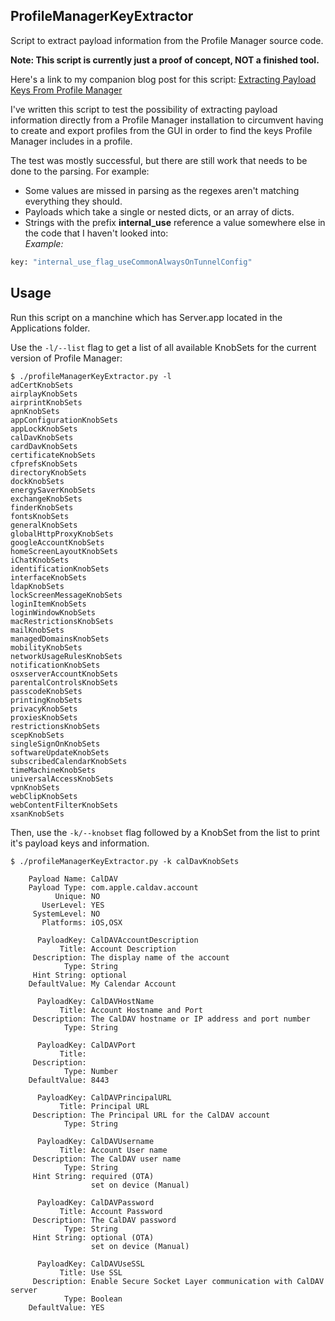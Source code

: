 ## ProfileManagerKeyExtractor

Script to extract payload information from the Profile Manager source code.

**Note: This script is currently just a proof of concept, NOT a finished tool.**

Here's a link to my companion blog post for this script: [Extracting Payload Keys From Profile Manager]() 

I've written this script to test the possibility of extracting payload information directly from a Profile Manager installation to circumvent having to create and export profiles from the GUI in order to find the keys Profile Manager includes in a profile.

The test was mostly successful, but there are still work that needs to be done to the parsing. For example:

* Some values are missed in parsing as the regexes aren't matching everything they should.
* Payloads which take a single or nested dicts, or an array of dicts.
* Strings with the prefix **internal_use** reference a value somewhere else in the code that I haven't looked into:  
 _Example:_

 ```bash
 key: "internal_use_flag_useCommonAlwaysOnTunnelConfig"
 ```

## Usage

Run this script on a manchine which has Server.app located in the Applications folder.

Use the `-l/--list` flag to get a list of all available KnobSets for the current version of Profile Manager:

```console
$ ./profileManagerKeyExtractor.py -l
adCertKnobSets
airplayKnobSets
airprintKnobSets
apnKnobSets
appConfigurationKnobSets
appLockKnobSets
calDavKnobSets
cardDavKnobSets
certificateKnobSets
cfprefsKnobSets
directoryKnobSets
dockKnobSets
energySaverKnobSets
exchangeKnobSets
finderKnobSets
fontsKnobSets
generalKnobSets
globalHttpProxyKnobSets
googleAccountKnobSets
homeScreenLayoutKnobSets
iChatKnobSets
identificationKnobSets
interfaceKnobSets
ldapKnobSets
lockScreenMessageKnobSets
loginItemKnobSets
loginWindowKnobSets
macRestrictionsKnobSets
mailKnobSets
managedDomainsKnobSets
mobilityKnobSets
networkUsageRulesKnobSets
notificationKnobSets
osxserverAccountKnobSets
parentalControlsKnobSets
passcodeKnobSets
printingKnobSets
privacyKnobSets
proxiesKnobSets
restrictionsKnobSets
scepKnobSets
singleSignOnKnobSets
softwareUpdateKnobSets
subscribedCalendarKnobSets
timeMachineKnobSets
universalAccessKnobSets
vpnKnobSets
webClipKnobSets
webContentFilterKnobSets
xsanKnobSets
```

Then, use the `-k/--knobset` flag followed by a KnobSet from the list to print it's payload keys and information.

```console
$ ./profileManagerKeyExtractor.py -k calDavKnobSets

    Payload Name: CalDAV
    Payload Type: com.apple.caldav.account
          Unique: NO
       UserLevel: YES
     SystemLevel: NO
       Platforms: iOS,OSX

      PayloadKey: CalDAVAccountDescription
           Title: Account Description
     Description: The display name of the account
            Type: String
     Hint String: optional
    DefaultValue: My Calendar Account

      PayloadKey: CalDAVHostName
           Title: Account Hostname and Port
     Description: The CalDAV hostname or IP address and port number
            Type: String

      PayloadKey: CalDAVPort
           Title:
     Description:
            Type: Number
    DefaultValue: 8443

      PayloadKey: CalDAVPrincipalURL
           Title: Principal URL
     Description: The Principal URL for the CalDAV account
            Type: String

      PayloadKey: CalDAVUsername
           Title: Account User name
     Description: The CalDAV user name
            Type: String
     Hint String: required (OTA)
                  set on device (Manual)

      PayloadKey: CalDAVPassword
           Title: Account Password
     Description: The CalDAV password
            Type: String
     Hint String: optional (OTA)
                  set on device (Manual)

      PayloadKey: CalDAVUseSSL
           Title: Use SSL
     Description: Enable Secure Socket Layer communication with CalDAV server
            Type: Boolean
    DefaultValue: YES
```

